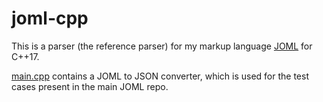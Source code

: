 # joml-cpp
This is a parser (the reference parser) for my markup language [JOML](https://github.com/pfirsich/joml) for C++17.

[main.cpp](src/main.cpp) contains a JOML to JSON converter, which is used for the test cases present in the main JOML repo.
